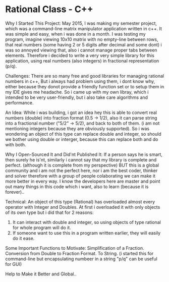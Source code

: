 # Rational Class - C++

Why I Started This Project:
May 2015, I was making my semester project, which was a command-line matrix manipulator application written in c++.
It was simple and easy, when i was done in a month. I was testing my program, imagine viewing 10x10 matrix with no
empty-line between rows, that real numbers (some having 2 or 5 digits after decimal and some dont) i was so annoyed
viewing that, also i cannot manage proper tabs between elements.
Therefore i decided to write a very very simple library for this application, using real numbers (also integers)
in fractional representation (p/q).

Challenges:
There are so many free and good libraries for managing rational numbers in c++, But i always had problem using them,
i dont know why, either because they donot provide a friendly function set or to setup them in my IDE gives me headache.
So i came up with my own libray, which i intended to be very user-friendly, but i also take care algorithms and
performance.

An Idea:
While i was building, i got an idea hey this is able to convert real numbers (double) into fraction format (0.5 -> 1/2),
also it can parse string into a fractional number ("5/2" -> 5/2), and back to both of them.
(i am not mentioning integers because they are obviously supported).
So i was wondering an object of this type can replace double and integer, so should we bother using double or interger,
because this can replace both and do with both.

Why I Open-Sourced It and Did'nt Published It:
If a person says he is smart, then surely he is'nt, similarly i cannot say that my library is complete and perfect.
(although it is complete from my perspective) BUT this is a global community and i am not the perfect here, nor i am
the best coder, thinker and solver therefore with a group of people colaborating we can make it more better in every way.
I know the developers here are master and point out many things in this code which i want, also to learn (because it is forever)..

Technical:
An object of this type (Rational)
has overloaded almost every operator with Integer and Doubles.
At first i overloaded it with only objects of its own type but i did that for 2 reasons:
1. It can interact with double and integer, so using objects of type rational for whole program will do it.
2. If someone want to use this in a program written earlier, they will easily do it ease.

Some Important Functions to Motivate:
Simplification of a Fraction.
Conversion from Double to Fraction Format.
To String. (i started this for command-line but encapsulating numbeer in a string "p/q" can be useful for GUI)

Help to Make it Better and Global..
